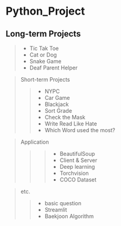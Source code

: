 # Python_Project

Long-term Projects
-------------
> - Tic Tak Toe
> - Cat or Dog
> - Snake Game
> - Deaf Parent Helper

> Short-term Projects
> > - NYPC
> > - Car Game
> > - Blackjack
> > - Sort Grade
> > - Check the Mask
> > - Write Read Like Hate 
> > - Which Word used the most?


> Application
> > > - BeautifulSoup
> > > - Client & Server
> > > - Deep learning
> > > - Torchvision
> > > - COCO Dataset


> etc.
> > - basic question
> > - Streamlit
> > - Baekjoon Algorithm
